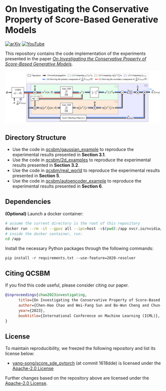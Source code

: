 # On Investigating the Conservative Property of Score-Based Generative Models
[![arXiv](https://img.shields.io/badge/arXiv-2209.12753-b31b1b.svg?style=flat-square)](https://arxiv.org/abs/2209.12753)
[![YouTube](https://img.shields.io/badge/YouTube-ff0101?logo=youtube&style=flat-square)](https://youtu.be/8JpeVbwRcyM)

This repository contains the code implementation of the experiments presented in the paper [*On Investigating the Conservative Property of Score-Based Generative Models*](https://arxiv.org/abs/2209.12753).

<img src="assets/training.png" alt="training" width="750"/>

## Directory Structure
- Use the code in [qcsbm/gaussian_example](/gaussian_example) to reproduce the experimental results presented in **Section 3.1**.
- Use the code in [qcsbm/2d_examples](/2d_examples) to reproduce the experimental results presented in **Section 3.2**.
- Use the code in [qcsbm/real_world](/real_world) to reproduce the experimental results presented in **Section 5**.
- Use the code in [qcsbm/autoencoder_example](/autoencoder_example) to reproduce the experimental results presented in **Section 6**.

## Dependencies

**(Optional)** Launch a docker container:

```sh
# assume the current directory is the root of this repository
docker run --rm -it --gpus all --ipc=host -v$(pwd):/app nvcr.io/nvidia/pytorch:20.12-py3
# inside the docker container, run:
cd /app
```

Install the necessary Python packages through the following commands:

```
pip install -r requirements.txt --use-feature=2020-resolver
```

## Citing QCSBM
If you find this code useful, please consider citing our paper.
```bib
@inproceedings{chao2023investigating,
      title={On Investigating the Conservative Property of Score-Based Generative Models}, 
      author={Chen-Hao Chao and Wei-Fang Sun and Bo-Wun Cheng and Chun-Yi Lee},
      year={2023},
      booktitle={International Conference on Machine Learning (ICML)},
}
```

## License

To maintain reproducibility, we freezed the following repository and list its license below:
- [yang-song/score_sde_pytorch](https://github.com/yang-song/score_sde_pytorch) (at commit 1618dde) is licensed under the [Apache-2.0 License](https://github.com/yang-song/score_sde_pytorch/blob/main/LICENSE)

Further changes based on the repository above are licensed under the [Apache-2.0 License](LICENSE).
